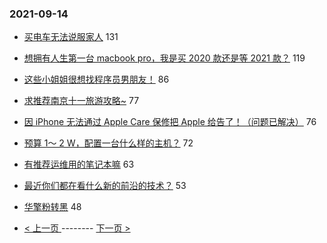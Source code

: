 ### 2021-09-14 
- [买电车无法说服家人](https://www.v2ex.com/t/801685) 131
- [想拥有人生第一台 macbook pro，我是买 2020 款还是等 2021 款？](https://www.v2ex.com/t/801689) 119
- [这些小姐姐很想找程序员男朋友！](https://www.v2ex.com/t/801744) 86
- [求推荐南京十一旅游攻略~](https://www.v2ex.com/t/801666) 77
- [因 iPhone 无法通过 Apple Care 保修把 Apple 给告了！（问题已解决）](https://www.v2ex.com/t/801625) 76
- [预算 1～ 2 W，配置一台什么样的主机？](https://www.v2ex.com/t/801675) 72
- [有推荐运维用的笔记本嘛](https://www.v2ex.com/t/801676) 63
- [最近你们都在看什么新的前沿的技术？](https://www.v2ex.com/t/801721) 53
- [华擎粉转黑](https://www.v2ex.com/t/801680) 48 

- [ < 上一页 ](https://github.com/able8/v2ex-hot-record/blob/master/2021-09-13.md) -------- [ 下一页 > ](https://github.com/able8/v2ex-hot-record/blob/master/2021-09-15.md)